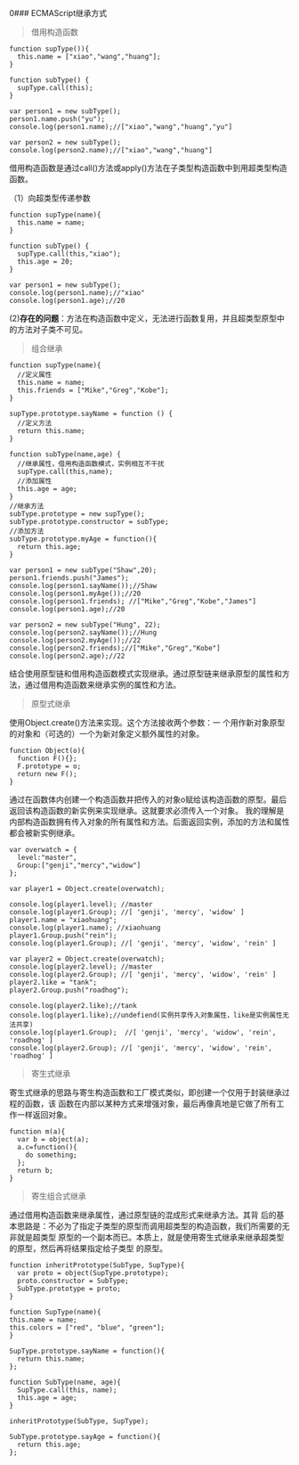 0### ECMAScript继承方式

>借用构造函数
```
function supType()){
  this.name = ["xiao","wang","huang"];
}

function subType() {
  supType.call(this);
}

var person1 = new subType();
person1.name.push("yu");
console.log(person1.name);//["xiao","wang","huang","yu"]

var person2 = new subType();
console.log(person2.name);//["xiao","wang","huang"]
```
借用构造函数是通过call()方法或apply()方法在子类型构造函数中到用超类型构造函数。

（1）向超类型传递参数
```
function supType(name){
  this.name = name;
}

function subType() {
  supType.call(this,"xiao");
  this.age = 20;
}

var person1 = new subType();
console.log(person1.name);//"xiao"
console.log(person1.age);//20
```
(2)**存在的问题**：方法在构造函数中定义，无法进行函数复用，并且超类型原型中的方法对子类不可见。

>组合继承
```
function supType(name){
  //定义属性
  this.name = name;
  this.friends = ["Mike","Greg","Kobe"];
}

supType.prototype.sayName = function () {
  //定义方法
  return this.name;
}

function subType(name,age) {
  //继承属性，借用构造函数模式，实例相互不干扰
  supType.call(this,name);
  //添加属性
  this.age = age;
}
//继承方法
subType.prototype = new supType();
subType.prototype.constructor = subType;
//添加方法
subType.prototype.myAge = function(){
  return this.age;
}

var person1 = new subType("Shaw",20);
person1.friends.push("James");
console.log(person1.sayName());//Shaw
console.log(person1.myAge());//20
console.log(person1.friends); //["Mike","Greg","Kobe","James"]
console.log(person1.age);//20

var person2 = new subType("Hung", 22);
console.log(person2.sayName());//Hung
console.log(person2.myAge());//22
console.log(person2.friends);//["Mike","Greg","Kobe"]
console.log(person2.age);//22
```

结合使用原型链和借用构造函数模式实现继承。通过原型链来继承原型的属性和方法，通过借用构造函数来继承实例的属性和方法。

>原型式继承

使用Object.create()方法来实现。这个方法接收两个参数：一
个用作新对象原型的对象和（可选的）一个为新对象定义额外属性的对象。
```
function Object(o){
  function F(){};
  F.prototype = o;
  return new F();
}
```
通过在函数体内创建一个构造函数并把传入的对象o赋给该构造函数的原型。最后返回该构造函数的新实例来实现继承。这就要求必须传入一个对象。
我的理解是内部构造函数拥有传入对象的所有属性和方法。后面返回实例，添加的方法和属性都会被新实例继承。
```
var overwatch = {
  level:"master",
  Group:["genji","mercy","widow"]
};

var player1 = Object.create(overwatch);

console.log(player1.level); //master
console.log(player1.Group); //[ 'genji', 'mercy', 'widow' ]
player1.name = "xiaohuang";
console.log(player1.name); //xiaohuang
player1.Group.push("rein");
console.log(player1.Group); //[ 'genji', 'mercy', 'widow', 'rein' ]

var player2 = Object.create(overwatch);
console.log(player2.level); //master
console.log(player2.Group); //[ 'genji', 'mercy', 'widow', 'rein' ]
player2.like = "tank";
player2.Group.push("roadhog");

console.log(player2.like);//tank
console.log(player1.like);//undefiend(实例共享传入对象属性，like是实例属性无法共享)
console.log(player1.Group);  //[ 'genji', 'mercy', 'widow', 'rein', 'roadhog' ]
console.log(player2.Group); //[ 'genji', 'mercy', 'widow', 'rein', 'roadhog' ]
```

>寄生式继承

寄生式继承的思路与寄生构造函数和工厂模式类似，即创建一个仅用于封装继承过程的函数，该
函数在内部以某种方式来增强对象，最后再像真地是它做了所有工作一样返回对象。
```
function m(a){
  var b = object(a);
  a.c=function(){
    do something;
  };
  return b;
}
```
>寄生组合式继承

通过借用构造函数来继承属性，通过原型链的混成形式来继承方法。其背
后的基本思路是：不必为了指定子类型的原型而调用超类型的构造函数，我们所需要的无非就是超类型
原型的一个副本而已。本质上，就是使用寄生式继承来继承超类型的原型，然后再将结果指定给子类型
的原型。

```
function inheritPrototype(SubType, SupType){
  var proto = object(SupType.prototype);
  proto.constructor = SubType;
  SubType.prototype = proto;
}

function SupType(name){
this.name = name;
this.colors = ["red", "blue", "green"];
}

SupType.prototype.sayName = function(){
  return this.name;
};

function SubType(name, age){
  SupType.call(this, name);
  this.age = age;
}

inheritPrototype(SubType, SupType);

SubType.prototype.sayAge = function(){
  return this.age;
};
```
